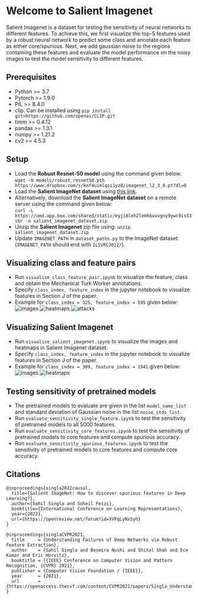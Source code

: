 # Welcome to Salient Imagenet


Salient Imagenet is a dataset for testing the sensitivity of neural networks to different features. To achieve this, we first visualize the top-5 features used by a robust neural network to predict some class and annotate each feature as either core/spurious. Next, we add gaussian noise to the regions containing these features and evaluate the model performance on the noisy images to test the model sensitivity to different features.

## Prerequisites

+ Python >= 3.7
+ Pytorch >= 1.9.0
+ PIL >= 8.4.0 
+ clip. Can be installed using ```pip install git+https://github.com/openai/CLIP.git``` 
+ timm >= 0.4.12
+ pandas >= 1.3.1
+ numpy >= 1.21.2
+ cv2 >= 4.5.3


## Setup

+ Load the **Robust Resnet-50 model** using the command given below:   
```wget -O models/robust_resnet50.pth  https://www.dropbox.com/s/knf4uimlqsi1yz8/imagenet_l2_3_0.pt?dl=0```
+ Load the **Salient ImageNet dataset** using [this link](https://umd.box.com/s/eyji8leh2lemhbxovgny9ywc9is53ibr). 
+ Alternatively, download the **Salient ImageNet dataset** on a remote server using the command given below:   
```curl -L https://umd.app.box.com/shared/static/eyji8leh2lemhbxovgny9ywc9is53ibr -o salient_imagenet_dataset.zip```
+ Unzip the **Salient Imagenet** zip file using: ```unzip salient_imagenet_dataset.zip```
+ Update ```IMAGENET_PATH``` in ```dataset_paths.py``` to the ImageNet dataset (```IMAGENET_PATH``` should end with ```ILSVRC2012/```).

## Visualizing class and feature pairs

+ Run ```visualize_class_feature_pair.ipynb``` to visualize the feature, class and obtain the Mechanical Turk Worker annotations. 
+ Specify ```class_index, feature_index``` in the jupyter notebook to visualize features in Section J of the paper.
+ Example for ```class_index = 325, feature_index = 595``` given below:
![images](./demo_images/325_595_images.jpg)
![heatmaps](./demo_images/325_595_heatmaps.jpg)
![attacks](./demo_images/325_595_attacks.jpg)

## Visualizing Salient Imagenet

+ Run ```visualize_salient_imagenet.ipynb``` to visualize the images and heatmaps in Salient Imagenet dataset. 
+ Specify ```class_index, feature_index``` in the jupyter notebook to visualize features in Section J of the paper.
+ Example for ```class_index = 309, feature_index = 1941``` given below:
![images](./demo_images/309_1941_images.jpg)
![heatmaps](./demo_images/309_1941_heatmaps.jpg)

## Testing sensitivity of pretrained models

+ The pretrained models to evaluate are given in the list ```model_name_list``` and standard deviation of Gaussian noise in the list ```noise_stds_list```.
+ Run ```evaluate_sensitivity_single_feature.ipynb``` to test the sensitivity of pretrained models to all 5000 features. 
+ Run ```evaluate_sensitivity_core_features.ipynb``` to test the sensitivity of pretrained models to core features and compute spurious accuracy. 
+ Run ```evaluate_sensitivity_spurious_features.ipynb``` to test the sensitivity of pretrained models to core features and compute core accuracy. 


## Citations

```
@inproceedings{singla2022causal,
  title={Salient ImageNet: How to discover spurious features in Deep Learning?},
  author={Sahil Singla and Soheil Feizi},
  booktitle={International Conference on Learning Representations},
  year={2022},
  url={https://openreview.net/forum?id=XVPqLyNxSyh}
}

@inproceedings{singlaCVPR2021,
  title     = {Understanding Failures of Deep Networks via Robust Feature Extraction},
  author    = {Sahil Singla and Besmira Nushi and Shital Shah and Ece Kamar and Eric Horvitz},
  booktitle = {{IEEE} Conference on Computer Vision and Pattern Recognition, {CVPR} 2021},
  publisher = {Computer Vision Foundation / {IEEE}},
  year      = {2021},
  url       = {https://openaccess.thecvf.com/content/CVPR2021/papers/Singla_Understanding_Failures_of_Deep_Networks_via_Robust_Feature_Extraction_CVPR_2021_paper.pdf},
}

```
